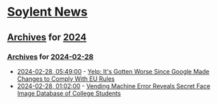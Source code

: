 # [Soylent News](../../../README.md)

## [Archives](../../index.md) for [2024](../index.md)

### [Archives](../../index.md) for [2024-02-28](index.md)

* [2024-02-28, 05:49:00](https://soylentnews.org/article.pl?sid=24/02/27/1222242&from=rss) - [Yelp: It's Gotten Worse Since Google Made Changes to Comply With EU Rules](https://soylentnews.org/article.pl?sid=24/02/27/1222242&from=rss)
* [2024-02-28, 01:02:00](https://soylentnews.org/article.pl?sid=24/02/26/1336228&from=rss) - [Vending Machine Error Reveals Secret Face Image Database of College Students](https://soylentnews.org/article.pl?sid=24/02/26/1336228&from=rss)

